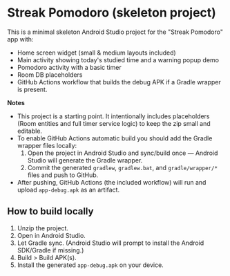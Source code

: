 # Streak Pomodoro (skeleton project)

This is a minimal skeleton Android Studio project for the "Streak Pomodoro" app with:
- Home screen widget (small & medium layouts included)
- Main activity showing today's studied time and a warning popup demo
- Pomodoro activity with a basic timer
- Room DB placeholders
- GitHub Actions workflow that builds the debug APK if a Gradle wrapper is present.

**Notes**
- This project is a starting point. It intentionally includes placeholders (Room entities and full timer service logic) to keep the zip small and editable.
- To enable GitHub Actions automatic build you should add the Gradle wrapper files locally:
  1. Open the project in Android Studio and sync/build once — Android Studio will generate the Gradle wrapper.
  2. Commit the generated `gradlew`, `gradlew.bat`, and `gradle/wrapper/*` files and push to GitHub.
- After pushing, GitHub Actions (the included workflow) will run and upload `app-debug.apk` as an artifact.

## How to build locally
1. Unzip the project.
2. Open in Android Studio.
3. Let Gradle sync. (Android Studio will prompt to install the Android SDK/Gradle if missing.)
4. Build > Build APK(s).
5. Install the generated `app-debug.apk` on your device.


